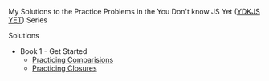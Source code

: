
My Solutions to the Practice Problems in the You Don't know JS Yet ([YDKJS YET](https://github.com/getify/You-Dont-Know-JS/tree/2nd-ed)) Series

Solutions
* Book 1 - Get Started 
    - [Practicing Comparisions](/book1-get-started/practicing-comparisions.js)
    - [Practicing Closures](/book1-get-started/practicing-closure.js)